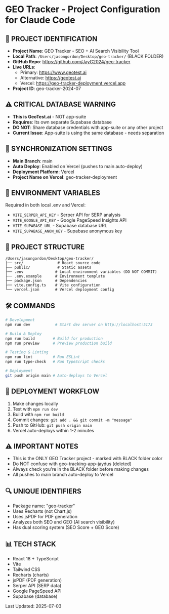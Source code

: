 # GEO Tracker - Project Configuration for Claude Code

## 🚨 PROJECT IDENTIFICATION
- **Project Name**: GEO Tracker - SEO + AI Search Visibility Tool
- **Local Path**: `/Users/jasongordon/Desktop/geo-tracker/` (BLACK FOLDER)
- **GitHub Repo**: https://github.com/JayG2024/geo-tracker
- **Live URLs**: 
  - Primary: https://www.geotest.ai
  - Alternative: https://geotest.ai
  - Vercel: https://geo-tracker-deployment.vercel.app
- **Project ID**: geo-tracker-2024-07

## ⚠️ CRITICAL DATABASE WARNING
- **This is GeoTest.ai** - NOT app-suite
- **Requires**: Its own separate Supabase database
- **DO NOT**: Share database credentials with app-suite or any other project
- **Current Issue**: App-suite is using the same database - needs separation

## 🔗 SYNCHRONIZATION SETTINGS
- **Main Branch**: main
- **Auto Deploy**: Enabled on Vercel (pushes to main auto-deploy)
- **Deployment Platform**: Vercel
- **Project Name on Vercel**: geo-tracker-deployment

## 🔑 ENVIRONMENT VARIABLES
Required in both local .env and Vercel:
- `VITE_SERPER_API_KEY` - Serper API for SERP analysis
- `VITE_GOOGLE_API_KEY` - Google PageSpeed Insights API
- `VITE_SUPABASE_URL` - Supabase database URL
- `VITE_SUPABASE_ANON_KEY` - Supabase anonymous key

## 📁 PROJECT STRUCTURE
```
/Users/jasongordon/Desktop/geo-tracker/
├── src/               # React source code
├── public/            # Static assets
├── .env              # Local environment variables (DO NOT COMMIT)
├── .env.example      # Environment template
├── package.json      # Dependencies
├── vite.config.ts    # Vite configuration
└── vercel.json       # Vercel deployment config
```

## 🛠️ COMMANDS
```bash
# Development
npm run dev           # Start dev server on http://localhost:5173

# Build & Deploy
npm run build        # Build for production
npm run preview      # Preview production build

# Testing & Linting
npm run lint         # Run ESLint
npm run type-check   # Run TypeScript checks

# Deployment
git push origin main # Auto-deploys to Vercel
```

## 🚀 DEPLOYMENT WORKFLOW
1. Make changes locally
2. Test with `npm run dev`
3. Build with `npm run build`
4. Commit changes: `git add . && git commit -m "message"`
5. Push to GitHub: `git push origin main`
6. Vercel auto-deploys within 1-2 minutes

## ⚠️ IMPORTANT NOTES
- This is the ONLY GEO Tracker project - marked with BLACK folder color
- Do NOT confuse with geo-tracking-app-jaydus (deleted)
- Always check you're in the BLACK folder before making changes
- All pushes to main branch auto-deploy to Vercel

## 🔍 UNIQUE IDENTIFIERS
- Package name: "geo-tracker"
- Uses Recharts (not Chart.js)
- Uses jsPDF for PDF generation
- Analyzes both SEO and GEO (AI search visibility)
- Has dual scoring system (SEO Score + GEO Score)

## 📊 TECH STACK
- React 18 + TypeScript
- Vite
- Tailwind CSS
- Recharts (charts)
- jsPDF (PDF generation)
- Serper API (SERP data)
- Google PageSpeed API
- Supabase (database)

Last Updated: 2025-07-03
